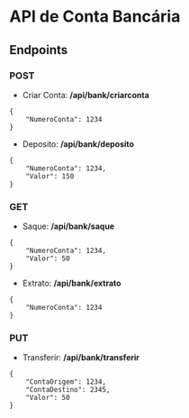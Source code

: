 # API de Conta Bancária

## Endpoints

### POST
* Criar Conta:
**/api/bank/criarconta**
```
{
    "NumeroConta": 1234
}
```
 
* Deposito:
**/api/bank/deposito**
```
{
    "NumeroConta": 1234,
    "Valor": 150
}
```

### GET
* Saque:
**/api/bank/saque**
```
{
    "NumeroConta": 1234,
    "Valor": 50
}
```

* Extrato:
**/api/bank/extrato**
```
{
    "NumeroConta": 1234
}
```

### PUT
* Transferir:
**/api/bank/transferir**
```
{
    "ContaOrigem": 1234,
    "ContaDestino": 2345,
    "Valor": 50
}
```



